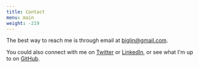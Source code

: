 ```yaml
---
title: Contact
menu: main
weight: -219
---
```

The best way to reach me is through email at [biglin@gmail.com](mailto:biglin@gmail.com).
 
You could also connect with me on [Twitter](https://twitter.com/brntbgln) or [LinkedIn](https://www.linkedin.com/in/brent-biglin-a31b2972/), or see what I'm up to on [GitHub](https://github.com/brentbiglin).
